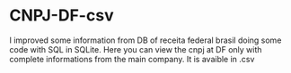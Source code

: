 # CNPJ-DF-csv
I improved some information from DB of receita federal brasil doing some code with SQL in SQLite. Here you can view the cnpj at DF only with complete informations from the main company. It is avaible in .csv
